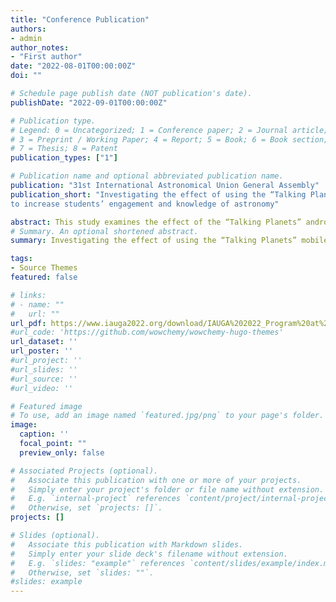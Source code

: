 ```yaml
---
title: "Conference Publication"
authors:
- admin
author_notes:
- "First author"
date: "2022-08-01T00:00:00Z"
doi: ""

# Schedule page publish date (NOT publication's date).
publishDate: "2022-09-01T00:00:00Z"

# Publication type.
# Legend: 0 = Uncategorized; 1 = Conference paper; 2 = Journal article;
# 3 = Preprint / Working Paper; 4 = Report; 5 = Book; 6 = Book section;
# 7 = Thesis; 8 = Patent
publication_types: ["1"]

# Publication name and optional abbreviated publication name.
publication: "31st International Astronomical Union General Assembly"
publication_short: "Investigating the effect of using the “Talking Planets” mobile application
to increase students’ engagement and knowledge of astronomy"

abstract: This study examines the effect of the “Talking Planets” android mobile application (funded by the International Astronomical Union’s Office of Astronomy for Development) on school students from 4th to 9th grade and their attitude toward the application. Talking Planets is an educational android mobile application (currently in beta version, not available in Google play store yet) to make school children aware of astronomy, more specifically the planets of our solar system. This mobile application presents different planets as funny characters and students will be able to chat with these characters and find out about them by asking different questions. That is, the characters of the planets will behave like chatbots. In this study, students (n=79) from two schools used our developed mobile application, Talking Planets. The study was conducted on 15 and 17 March 2022. The study investigated whether students learned anything new about astronomy after using our mobile application. Students' knowledge of astronomy was assessed before and after using the mobile application by providing the same question paper. 47.1% of students were able to increase their knowledge assessment performance, 35.44% of students' performance did not change, and the remaining 16.46% of students' performance was decreased. The outcomes suggest that this application has great potential to increase the knowledge of astronomy among school students. The attitude of the school students toward the mobile application was evaluated by an anonymous survey form. The students showed very positive attitude toward using the mobile application, its effectiveness, and user-friendliness.
# Summary. An optional shortened abstract.
summary: Investigating the effect of using the “Talking Planets” mobile application to increase students’ engagement and knowledge of astronomy

tags:
- Source Themes
featured: false

# links:
# - name: ""
#   url: ""
url_pdf: https://www.iauga2022.org/download/IAUGA%202022_Program%20at%20a%20Glance_220623.pdf?ver=6
#url_code: 'https://github.com/wowchemy/wowchemy-hugo-themes'
url_dataset: ''
url_poster: ''
#url_project: ''
#url_slides: ''
#url_source: ''
#url_video: ''

# Featured image
# To use, add an image named `featured.jpg/png` to your page's folder. 
image:
  caption: ''
  focal_point: ""
  preview_only: false

# Associated Projects (optional).
#   Associate this publication with one or more of your projects.
#   Simply enter your project's folder or file name without extension.
#   E.g. `internal-project` references `content/project/internal-project/index.md`.
#   Otherwise, set `projects: []`.
projects: []

# Slides (optional).
#   Associate this publication with Markdown slides.
#   Simply enter your slide deck's filename without extension.
#   E.g. `slides: "example"` references `content/slides/example/index.md`.
#   Otherwise, set `slides: ""`.
#slides: example
---
```




